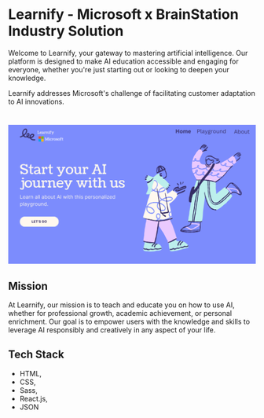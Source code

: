 # Learnify - Microsoft x BrainStation Industry Solution 

Welcome to Learnify, your gateway to mastering artificial intelligence. Our platform is designed to make AI education accessible and engaging for everyone, whether you're just starting out or looking to deepen your knowledge.

Learnify addresses Microsoft's challenge of facilitating customer adaptation to AI innovations.

#
![Learnify landing page](src/assets/images/Learnify.png)


## Mission
At Learnify, our mission is to teach and educate you on how to use AI, whether for professional growth, academic achievement, or personal enrichment. Our goal is to empower users with the knowledge and skills to leverage AI responsibly and creatively in any aspect of your life.

## Tech Stack
- HTML, 
- CSS, 
- Sass, 
- React.js, 
- JSON
